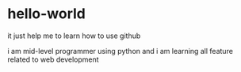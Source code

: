 # hello-world
it just help me to learn how to use github


i am mid-level programmer using python and i am learning all feature related to web development
